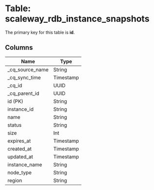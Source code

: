 # Table: scaleway_rdb_instance_snapshots

The primary key for this table is **id**.

## Columns

| Name          | Type          |
| ------------- | ------------- |
|_cq_source_name|String|
|_cq_sync_time|Timestamp|
|_cq_id|UUID|
|_cq_parent_id|UUID|
|id (PK)|String|
|instance_id|String|
|name|String|
|status|String|
|size|Int|
|expires_at|Timestamp|
|created_at|Timestamp|
|updated_at|Timestamp|
|instance_name|String|
|node_type|String|
|region|String|